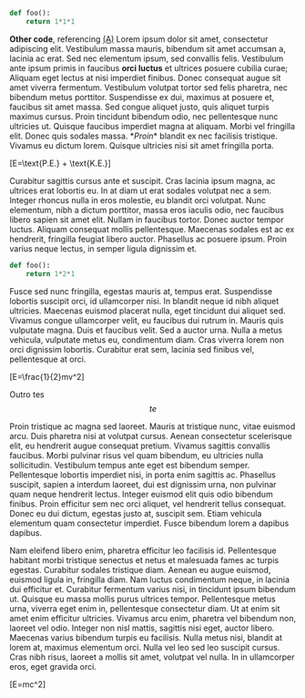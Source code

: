
```python
def foo():
    return 1*1*1
```

**Other code**, referencing <a href="#eq-numA" class="reference">(A)</a> Lorem ipsum dolor sit amet, consectetur adipiscing elit. Vestibulum massa mauris, bibendum sit amet accumsan a, lacinia ac erat. Sed nec elementum ipsum, sed convallis felis. Vestibulum ante ipsum primis in faucibus **orci luctus** et ultrices posuere cubilia curae; Aliquam eget lectus at nisi imperdiet finibus. Donec consequat augue sit amet viverra fermentum. Vestibulum volutpat tortor sed felis pharetra, nec bibendum metus porttitor. Suspendisse ex dui, maximus at posuere et, faucibus sit amet massa. Sed congue aliquet justo, quis aliquet turpis maximus cursus. Proin tincidunt bibendum odio, nec pellentesque nunc ultricies ut. Quisque faucibus imperdiet magna at aliquam. Morbi vel fringilla elit. Donec quis sodales massa. \**Proin** blandit ex nec facilisis tristique. Vivamus eu dictum lorem. Quisque ultricies nisi sit amet fringilla porta.

\[E=\text{P.E.} + \text{K.E.}\]

Curabitur sagittis cursus ante et suscipit. Cras lacinia ipsum magna, ac ultrices erat lobortis eu. In at diam ut erat sodales volutpat nec a sem. Integer rhoncus nulla in eros molestie, eu blandit orci volutpat. Nunc elementum, nibh a dictum porttitor, massa eros iaculis odio, nec faucibus libero sapien sit amet elit. Nullam in faucibus tortor. Donec auctor tempor luctus. Aliquam consequat mollis pellentesque. Maecenas sodales est ac ex hendrerit, fringilla feugiat libero auctor. Phasellus ac posuere ipsum. Proin varius neque lectus, in semper ligula dignissim et.

```python
def foo():
    return 1*2*1
```

Fusce sed nunc fringilla, egestas mauris at, tempus erat. Suspendisse lobortis suscipit orci, id ullamcorper nisi. In blandit neque id nibh aliquet ultricies. Maecenas euismod placerat nulla, eget tincidunt dui aliquet sed. Vivamus congue ullamcorper velit, eu faucibus dui rutrum in. Mauris quis vulputate magna. Duis et faucibus velit. Sed a auctor urna. Nulla a metus vehicula, vulputate metus eu, condimentum diam. Cras viverra lorem non orci dignissim lobortis. Curabitur erat sem, lacinia sed finibus vel, pellentesque at orci.

\[E=\frac{1}{2}mv^2\]

Outro tes$$te$$

Proin tristique ac magna sed laoreet. Mauris at tristique nunc, vitae euismod arcu. Duis pharetra nisi at volutpat cursus. Aenean consectetur scelerisque elit, eu hendrerit augue consequat pretium. Vivamus sagittis convallis faucibus. Morbi pulvinar risus vel quam bibendum, eu ultricies nulla sollicitudin. Vestibulum tempus ante eget est bibendum semper. Pellentesque lobortis imperdiet nisi, in porta enim sagittis ac. Phasellus suscipit, sapien a interdum laoreet, dui est dignissim urna, non pulvinar quam neque hendrerit lectus. Integer euismod elit quis odio bibendum finibus. Proin efficitur sem nec orci aliquet, vel hendrerit tellus consequat. Donec eu dui dictum, egestas justo at, suscipit sem. Etiam vehicula elementum quam consectetur imperdiet. Fusce bibendum lorem a dapibus dapibus.

Nam eleifend libero enim, pharetra efficitur leo facilisis id. Pellentesque habitant morbi tristique senectus et netus et malesuada fames ac turpis egestas. Curabitur sodales tristique diam. Aenean eu augue euismod, euismod ligula in, fringilla diam. Nam luctus condimentum neque, in lacinia dui efficitur et. Curabitur fermentum varius nisi, in tincidunt ipsum bibendum ut. Quisque eu massa mollis purus ultrices tempor. Pellentesque metus urna, viverra eget enim in, pellentesque consectetur diam. Ut at enim sit amet enim efficitur ultricies. Vivamus arcu enim, pharetra vel bibendum non, laoreet vel odio. Integer non nisl mattis, sagittis nisi eget, auctor libero. Maecenas varius bibendum turpis eu facilisis. Nulla metus nisi, blandit at lorem at, maximus elementum orci. Nulla vel leo sed leo suscipit cursus. Cras nibh risus, laoreet a mollis sit amet, volutpat vel nulla. In in ullamcorper eros, eget gravida orci.


\[E=mc^2\]
